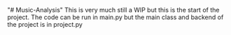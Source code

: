 "# Music-Analysis" 
This is very much still a WIP but this is the start of the project.
The code can be run in main.py but the main class and backend of the project is in project.py
